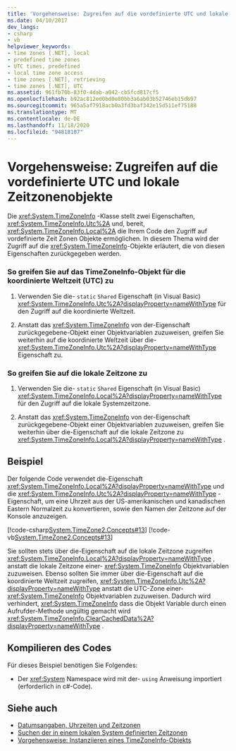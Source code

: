 ```yaml
---
title: 'Vorgehensweise: Zugreifen auf die vordefinierte UTC und lokale Zeitzonenobjekte'
ms.date: 04/10/2017
dev_langs:
- csharp
- vb
helpviewer_keywords:
- time zones [.NET], local
- predefined time zones
- UTC times, predefined
- local time zone access
- time zones [.NET], retrieving
- time zones [.NET], UTC
ms.assetid: 961fb70b-83f0-4dab-a042-cb5fcd817cf5
ms.openlocfilehash: b92ac812ed0bd0e80bb3a6ab03b52746eb15db97
ms.sourcegitcommit: 965a5af7918acb0a3fd3baf342e15d511ef75188
ms.translationtype: MT
ms.contentlocale: de-DE
ms.lasthandoff: 11/18/2020
ms.locfileid: "94818107"
---
```

# <a name="how-to-access-the-predefined-utc-and-local-time-zone-objects"></a>Vorgehensweise: Zugreifen auf die vordefinierte UTC und lokale Zeitzonenobjekte

Die <xref:System.TimeZoneInfo> -Klasse stellt zwei Eigenschaften, <xref:System.TimeZoneInfo.Utc%2A> und, bereit, <xref:System.TimeZoneInfo.Local%2A> die Ihrem Code den Zugriff auf vordefinierte Zeit Zonen Objekte ermöglichen. In diesem Thema wird der Zugriff auf die <xref:System.TimeZoneInfo>-Objekte erläutert, die von diesen Eigenschaften zurückgegeben werden.

### <a name="to-access-the-coordinated-universal-time-utc-timezoneinfo-object"></a>So greifen Sie auf das TimeZoneInfo-Objekt für die koordinierte Weltzeit (UTC) zu

1. Verwenden Sie die- `static` `Shared` Eigenschaft (in Visual Basic) <xref:System.TimeZoneInfo.Utc%2A?displayProperty=nameWithType> für den Zugriff auf die koordinierte Weltzeit.

2. Anstatt das <xref:System.TimeZoneInfo> von der-Eigenschaft zurückgegebene-Objekt einer Objektvariablen zuzuweisen, greifen Sie weiterhin auf die koordinierte Weltzeit über die- <xref:System.TimeZoneInfo.Utc%2A?displayProperty=nameWithType> Eigenschaft zu.

### <a name="to-access-the-local-time-zone"></a>So greifen Sie auf die lokale Zeitzone zu

1. Verwenden Sie die- `static` `Shared` Eigenschaft (in Visual Basic) <xref:System.TimeZoneInfo.Local%2A?displayProperty=nameWithType> für den Zugriff auf die lokale Systemzeitzone.

2. Anstatt das <xref:System.TimeZoneInfo> von der-Eigenschaft zurückgegebene-Objekt einer Objektvariablen zuzuweisen, greifen Sie weiterhin über die-Eigenschaft auf die lokale Zeitzone zu <xref:System.TimeZoneInfo.Local%2A?displayProperty=nameWithType> .

## <a name="example"></a>Beispiel

Der folgende Code verwendet die-Eigenschaft <xref:System.TimeZoneInfo.Local%2A?displayProperty=nameWithType> und die <xref:System.TimeZoneInfo.Utc%2A?displayProperty=nameWithType> -Eigenschaft, um eine Uhrzeit aus der US-amerikanischen und kanadischen Eastern Normalzeit zu konvertieren, sowie den Namen der Zeitzone auf der Konsole anzuzeigen.

[!code-csharp[System.TimeZone2.Concepts#13](../../../samples/snippets/csharp/VS_Snippets_CLR_System/system.TimeZone2.Concepts/CS/TimeZone2Concepts.cs#13)]
[!code-vb[System.TimeZone2.Concepts#13](../../../samples/snippets/visualbasic/VS_Snippets_CLR_System/system.TimeZone2.Concepts/VB/TimeZone2Concepts.vb#13)]

Sie sollten stets über die-Eigenschaft auf die lokale Zeitzone zugreifen <xref:System.TimeZoneInfo.Local%2A?displayProperty=nameWithType> , anstatt die lokale Zeitzone einer- <xref:System.TimeZoneInfo> Objektvariablen zuzuweisen. Ebenso sollten Sie immer über die-Eigenschaft auf die koordinierte Weltzeit zugreifen, <xref:System.TimeZoneInfo.Utc%2A?displayProperty=nameWithType> anstatt die UTC-Zone einer- <xref:System.TimeZoneInfo> Objektvariablen zuzuweisen. Dadurch wird verhindert, <xref:System.TimeZoneInfo> dass die Objekt Variable durch einen Aufrufder-Methode ungültig gemacht wird <xref:System.TimeZoneInfo.ClearCachedData%2A?displayProperty=nameWithType> .

## <a name="compiling-the-code"></a>Kompilieren des Codes

Für dieses Beispiel benötigen Sie Folgendes:

- Der <xref:System> Namespace wird mit der- `using` Anweisung importiert (erforderlich in c#-Code).

## <a name="see-also"></a>Siehe auch

- [Datumsangaben, Uhrzeiten und Zeitzonen](index.md)
- [Suchen der in einem lokalen System definierten Zeitzonen](finding-the-time-zones-on-local-system.md)
- [Vorgehensweise: Instanziieren eines TimeZoneInfo-Objekts](instantiate-time-zone-info.md)
